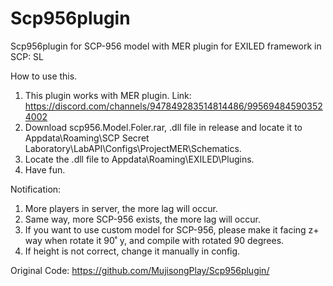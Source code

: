 # Scp956plugin
Scp956plugin for SCP-956 model with MER plugin for EXILED framework in SCP: SL

How to use this.
1. This plugin works with MER plugin. Link: https://discord.com/channels/947849283514814486/995694845903524002
2. Download scp956.Model.Foler.rar, .dll file in release and locate it to Appdata\Roaming\SCP Secret Laboratory\LabAPI\Configs\ProjectMER\Schematics.
3. Locate the .dll file to Appdata\Roaming\EXILED\Plugins.
4. Have fun.

Notification:
1. More players in server, the more lag will occur.
2. Same way, more SCP-956 exists, the more lag will occur.
3. If you want to use custom model for SCP-956, please make it facing z+ way when rotate it 90˚ y, and compile with rotated 90 degrees.
4. If height is not correct, change it manually in config.

Original Code: https://github.com/MujisongPlay/Scp956plugin/

